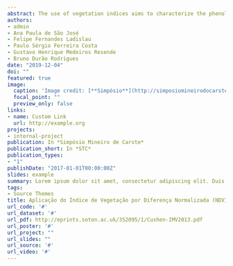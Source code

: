 ```yaml
---
abstract: The use of vegetation indices aims to characterize the phenological evolution of vegetation cover through the use of high temporal resolution digital images. Due to the high availability of orbital images and their acquisition, the present work aims to apply Remote Sensing techniques, such as the Normalized Difference Vegetation Index (NDVI) to characterize the seasonal behavior of the associated vegetation to the carbonate outcrops of Lagoa Santa Karst for the hydrological year from October 2018 to September 2019.
authors:
- admin
- Ana Paula de São José
- Felipe Fernandes Ladislau
- Paulo Sérgio Ferreira Costa
- Gustavo Henrique Medeiros Resende
- Bruno Durão Rodrigues
date: "2019-12-04"
doi: ""
featured: true
image:
  caption: 'Image credit: [**Simpósio**](http://simposiomineirodocarste.blogspot.com)'
  focal_point: ""
  preview_only: false
links:
- name: Custom Link
  url: http://example.org
projects:
- internal-project
publication: In *Simpósio Mineiro de Carste*
publication_short: In *STC*
publication_types:
- "1"
publishDate: "2017-01-01T00:00:00Z"
slides: example
summary: Lorem ipsum dolor sit amet, consectetur adipiscing elit. Duis posuere tellus ac convallis placerat. Proin tincidunt magna sed ex sollicitudin condimentum.
tags:
- Source Themes
title: Aplicação do Índice de Vegetação por Diferença Normalizada (NDVI) para Caracterização do Comportamento Sazonal da Vegetação Associada aos Afloramentos Carbonáticos do Carste de Lagoa Santa
url_code: '#'
url_dataset: '#'
url_pdf: http://eprints.soton.ac.uk/352095/1/Cushen-IMV2013.pdf
url_poster: '#'
url_project: ""
url_slides: ""
url_source: '#'
url_video: '#'
---
```




